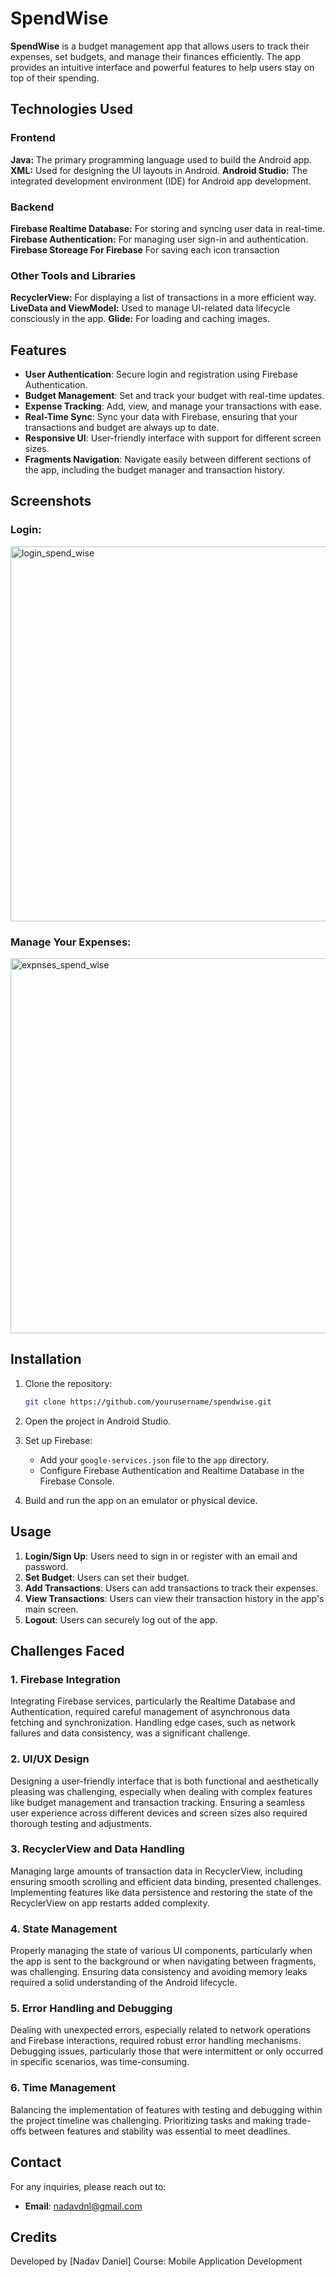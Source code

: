 # SpendWise

**SpendWise** is a budget management app that allows users to track their expenses, set budgets, and manage their finances efficiently. The app provides an intuitive interface and powerful features to help users stay on top of their spending.

## Technologies Used
### Frontend
**Java:** The primary programming language used to build the Android app.
**XML:** Used for designing the UI layouts in Android.
**Android Studio:** The integrated development environment (IDE) for Android app development.
### Backend
**Firebase Realtime Database:** For storing and syncing user data in real-time.
**Firebase Authentication:** For managing user sign-in and authentication.
**Firebase Storeage For Firebase** For saving each icon transaction
### Other Tools and Libraries
**RecyclerView:** For displaying a list of transactions in a more efficient way.
**LiveData and ViewModel:** Used to manage UI-related data lifecycle consciously in the app.
**Glide:** For loading and caching images.

## Features

- **User Authentication**: Secure login and registration using Firebase Authentication.
- **Budget Management**: Set and track your budget with real-time updates.
- **Expense Tracking**: Add, view, and manage your transactions with ease.
- **Real-Time Sync**: Sync your data with Firebase, ensuring that your transactions and budget are always up to date.
- **Responsive UI**: User-friendly interface with support for different screen sizes.
- **Fragments Navigation**: Navigate easily between different sections of the app, including the budget manager and transaction history.

## Screenshots

### Login:

<img src="https://github.com/user-attachments/assets/94ede773-ff9a-4baa-a2f0-5624d8b780ba" alt="login_spend_wise" width="600">

### Manage Your Expenses:

<img src="https://github.com/user-attachments/assets/e312ced0-5514-4608-8c06-2822f2414d47" alt="expnses_spend_wise" width="600">



## Installation

1. Clone the repository:
    ```bash
    git clone https://github.com/yourusername/spendwise.git
    ```

2. Open the project in Android Studio.

3. Set up Firebase:
   - Add your `google-services.json` file to the `app` directory.
   - Configure Firebase Authentication and Realtime Database in the Firebase Console.

4. Build and run the app on an emulator or physical device.

## Usage

1. **Login/Sign Up**: Users need to sign in or register with an email and password.
2. **Set Budget**: Users can set their budget.
3. **Add Transactions**: Users can add transactions to track their expenses.
4. **View Transactions**: Users can view their transaction history in the app's main screen.
5. **Logout**: Users can securely log out of the app.

## Challenges Faced
### 1. Firebase Integration
Integrating Firebase services, particularly the Realtime Database and Authentication, required careful management of asynchronous data fetching and synchronization. Handling edge cases, such as network failures and data consistency, was a significant challenge.

### 2. UI/UX Design
Designing a user-friendly interface that is both functional and aesthetically pleasing was challenging, especially when dealing with complex features like budget management and transaction tracking. Ensuring a seamless user experience across different devices and screen sizes also required thorough testing and adjustments.

### 3. RecyclerView and Data Handling
Managing large amounts of transaction data in RecyclerView, including ensuring smooth scrolling and efficient data binding, presented challenges. Implementing features like data persistence and restoring the state of the RecyclerView on app restarts added complexity.

### 4. State Management
Properly managing the state of various UI components, particularly when the app is sent to the background or when navigating between fragments, was challenging. Ensuring data consistency and avoiding memory leaks required a solid understanding of the Android lifecycle.

### 5. Error Handling and Debugging
Dealing with unexpected errors, especially related to network operations and Firebase interactions, required robust error handling mechanisms. Debugging issues, particularly those that were intermittent or only occurred in specific scenarios, was time-consuming.

### 6. Time Management
Balancing the implementation of features with testing and debugging within the project timeline was challenging. Prioritizing tasks and making trade-offs between features and stability was essential to meet deadlines.

## Contact
For any inquiries, please reach out to:
- **Email**: nadavdnl@gmail.com

## Credits
Developed by [Nadav Daniel]
Course: Mobile Application Development
